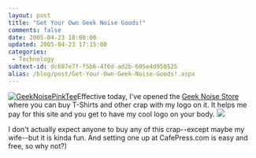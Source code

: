 ```yaml
---
layout: post
title: "Get Your Own Geek Noise Goods!"
comments: false
date: 2005-04-23 18:08:00
updated: 2005-04-23 17:15:00
categories:
 - Technology
subtext-id: dc687e7f-f5b6-4f6d-ad2b-605e4d950525
alias: /blog/post/Get-Your-Own-Geek-Noise-Goods!.aspx
---
```



[![GeekNoisePinkTee](http://www.peterprovost.org/Files/GeekNoisePinkTee_thumb.jpg)](http://www.peterprovost.org/Files/GeekNoisePinkTee.JPG)Effective today, I've opened the [Geek Noise Store](http://www.cafepress.com/geeknoise) where you can buy T-Shirts and other crap with my logo on it. It helps me pay for this site and you get to have my cool logo on your body. ![](http://www.peterprovost.org/Files/smile3.gif)

I don't actually expect anyone to buy any of this crap--except maybe my wife--but it is kinda fun. And setting one up at CafePress.com is easy and free, so why not?)
